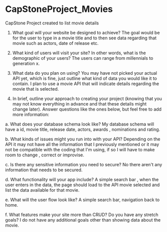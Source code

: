 # CapStoneProject_Movies
CapStone Project created to list movie details
1. What goal will your website be designed to achieve?
The goal would be for the user to type in a movie title and to then see data regarding that movie such as actors, date of release etc.

2. What kind of users will visit your site? In other words, what is the demographic of
your users?
The users can range from millennials to generation x. 

3. What data do you plan on using? You may have not picked your actual API yet,
which is fine, just outline what kind of data you would like it to contain.
I plan to use a movie API that will indicate details regarding the movie that is selected.

4. In brief, outline your approach to creating your project (knowing that you may not
know everything in advance and that these details might change later). Answer
questions like the ones below, but feel free to add more information:

a. What does your database schema look like?
My database schema will have a id, movie title, release date, actors, awards , nominations and rating.

b. What kinds of issues might you run into with your API?
Depending on the API it may not have all the information that I previously mentioned or it may not be compatible with the coding that I'm using, if so I will have to make room to change , correct or improvise.

c. Is there any sensitive information you need to secure?
No there aren't any information that needs to be secured.

d. What functionality will your app include?
A simple search bar , when the user enters in the data, the page should load to the API movie selected and list the data available for that movie. 

e. What will the user flow look like?
A simple search bar, navigation back to home.

f. What features make your site more than CRUD? Do you have any stretch
goals?
I do not have any additional goals other than showing data about the movie. 
